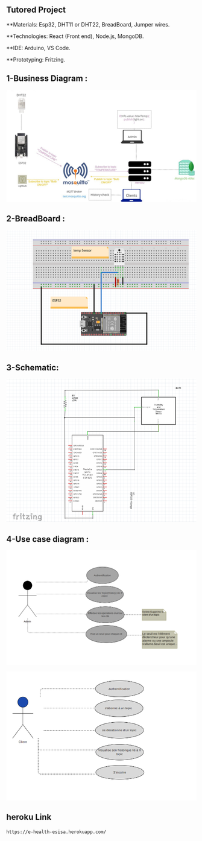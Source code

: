 ## Tutored Project

**Materials: Esp32, DHT11 or DHT22, BreadBoard, Jumper wires.

**Technologies: React (Front end), Node.js, MongoDB.

**IDE: Arduino, VS Code.

**Prototyping: Fritzing.


## 1-Business Diagram :

![](./Assets/1.png)


## 2-BreadBoard :

![](./Assets/2.png)

## 3-Schematic:

![](./Assets/3.png)

## 4-Use case diagram :

![](./Assets/admin.png)

![](./Assets/clt.png)
## heroku Link
```
https://e-health-esisa.herokuapp.com/
```
